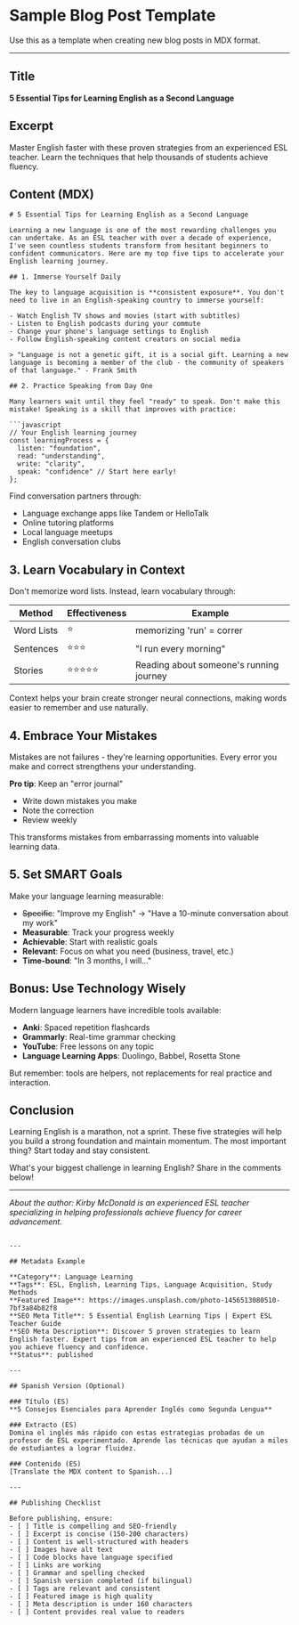 # Sample Blog Post Template

Use this as a template when creating new blog posts in MDX format.

---

## Title
**5 Essential Tips for Learning English as a Second Language**

## Excerpt
Master English faster with these proven strategies from an experienced ESL teacher. Learn the techniques that help thousands of students achieve fluency.

## Content (MDX)

```mdx
# 5 Essential Tips for Learning English as a Second Language

Learning a new language is one of the most rewarding challenges you can undertake. As an ESL teacher with over a decade of experience, I've seen countless students transform from hesitant beginners to confident communicators. Here are my top five tips to accelerate your English learning journey.

## 1. Immerse Yourself Daily

The key to language acquisition is **consistent exposure**. You don't need to live in an English-speaking country to immerse yourself:

- Watch English TV shows and movies (start with subtitles)
- Listen to English podcasts during your commute
- Change your phone's language settings to English
- Follow English-speaking content creators on social media

> "Language is not a genetic gift, it is a social gift. Learning a new language is becoming a member of the club - the community of speakers of that language." - Frank Smith

## 2. Practice Speaking from Day One

Many learners wait until they feel "ready" to speak. Don't make this mistake! Speaking is a skill that improves with practice:

```javascript
// Your English learning journey
const learningProcess = {
  listen: "foundation",
  read: "understanding",
  write: "clarity",
  speak: "confidence" // Start here early!
};
```

Find conversation partners through:
- Language exchange apps like Tandem or HelloTalk
- Online tutoring platforms
- Local language meetups
- English conversation clubs

## 3. Learn Vocabulary in Context

Don't memorize word lists. Instead, learn vocabulary through:

| Method | Effectiveness | Example |
|--------|--------------|---------|
| Word Lists | ⭐ | memorizing 'run' = correr |
| Sentences | ⭐⭐⭐ | "I run every morning" |
| Stories | ⭐⭐⭐⭐⭐ | Reading about someone's running journey |

Context helps your brain create stronger neural connections, making words easier to remember and use naturally.

## 4. Embrace Your Mistakes

Mistakes are not failures - they're learning opportunities. Every error you make and correct strengthens your understanding.

**Pro tip**: Keep an "error journal"
- Write down mistakes you make
- Note the correction
- Review weekly

This transforms mistakes from embarrassing moments into valuable learning data.

## 5. Set SMART Goals

Make your language learning measurable:

- ~~Specific~~: "Improve my English" → "Have a 10-minute conversation about my work"
- **Measurable**: Track your progress weekly
- **Achievable**: Start with realistic goals
- **Relevant**: Focus on what you need (business, travel, etc.)
- **Time-bound**: "In 3 months, I will..."

## Bonus: Use Technology Wisely

Modern language learners have incredible tools available:

- **Anki**: Spaced repetition flashcards
- **Grammarly**: Real-time grammar checking
- **YouTube**: Free lessons on any topic
- **Language Learning Apps**: Duolingo, Babbel, Rosetta Stone

But remember: tools are helpers, not replacements for real practice and interaction.

## Conclusion

Learning English is a marathon, not a sprint. These five strategies will help you build a strong foundation and maintain momentum. The most important thing? Start today and stay consistent.

What's your biggest challenge in learning English? Share in the comments below!

---

*About the author: Kirby McDonald is an experienced ESL teacher specializing in helping professionals achieve fluency for career advancement.*
```

---

## Metadata Example

**Category**: Language Learning
**Tags**: ESL, English, Learning Tips, Language Acquisition, Study Methods
**Featured Image**: https://images.unsplash.com/photo-1456513080510-7bf3a84b82f8
**SEO Meta Title**: 5 Essential English Learning Tips | Expert ESL Teacher Guide
**SEO Meta Description**: Discover 5 proven strategies to learn English faster. Expert tips from an experienced ESL teacher to help you achieve fluency and confidence.
**Status**: published

---

## Spanish Version (Optional)

### Título (ES)
**5 Consejos Esenciales para Aprender Inglés como Segunda Lengua**

### Extracto (ES)
Domina el inglés más rápido con estas estrategias probadas de un profesor de ESL experimentado. Aprende las técnicas que ayudan a miles de estudiantes a lograr fluidez.

### Contenido (ES)
[Translate the MDX content to Spanish...]

---

## Publishing Checklist

Before publishing, ensure:
- [ ] Title is compelling and SEO-friendly
- [ ] Excerpt is concise (150-200 characters)
- [ ] Content is well-structured with headers
- [ ] Images have alt text
- [ ] Code blocks have language specified
- [ ] Links are working
- [ ] Grammar and spelling checked
- [ ] Spanish version completed (if bilingual)
- [ ] Tags are relevant and consistent
- [ ] Featured image is high quality
- [ ] Meta description is under 160 characters
- [ ] Content provides real value to readers
